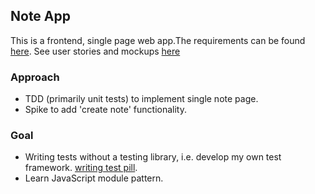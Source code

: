 ## Note App

This is a frontend, single page web app.The requirements can be found [here](https://github.com/makersacademy/course/blob/master/further_javascript/00_challenge_track.md).
See user stories and mockups [here](https://github.com/makersacademy/course/blob/master/further_javascript/notes_app_user_stories.md.)

### Approach

- TDD (primarily unit tests) to implement single note page.
- Spike to add 'create note' functionality.

### Goal
- Writing tests without a testing library, i.e. develop my own test framework. [writing test pill](https://github.com/makersacademy/course/blob/master/pills/writing_tests_without_a_testing_library.md).
- Learn JavaScript module pattern.
